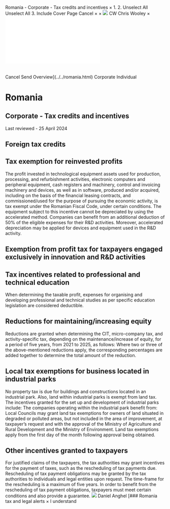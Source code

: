 Romania - Corporate - Tax credits and incentives
×
1.
2.
Unselect All
Unselect All
3.
Include Cover Page
Cancel
×
×
![](../../-/media/world-wide-tax-summaries/attachments/global---chris-wooley.ashx%3Frev=ac5e5f3223b34096b1afc2a6009c7320&revision=ac5e5f32-23b3-4096-b1af-c2a6009c7320&hash=859B7ADC84DC2CBEC9760E9E6EE7DE6D0A8BFCDF)
CW
Chris Wooley
×
![](tax-credits-and-incentives.html)
######
Cancel
Send
Overview](../../romania.html)
Corporate
Individual
# Romania
## Corporate - Tax credits and incentives
Last reviewed - 25 April 2024
## Foreign tax credits
## Tax exemption for reinvested profits
The profit invested in technological equipment assets used for production, processing, and refurbishment activities, electronic computers and peripheral equipment, cash registers and machinery, control and invoicing machinery and devices, as well as in software, produced and/or acquired, including on the basis of the financial leasing contracts, and commissioned/used for the purpose of pursuing the economic activity, is tax exempt under the Romanian Fiscal Code, under certain conditions. The equipment subject to this incentive cannot be depreciated by using the accelerated method.
Companies can benefit from an additional deduction of 50% of the eligible expenses for their R&D activities. Moreover, accelerated depreciation may be applied for devices and equipment used in the R&D activity.
## Exemption from profit tax for taxpayers engaged exclusively in innovation and R&D activities
## Tax incentives related to professional and technical education
When determining the taxable profit, expenses for organising and developing professional and technical studies as per specific education legislation are considered deductible.
## Reductions for maintaining/increasing equity
Reductions are granted when determining the CIT, micro-company tax, and activity-specific tax, depending on the maintenance/increase of equity, for a period of five years, from 2021 to 2025, as follows:
Where two or three of the above-mentioned reductions apply, the corresponding percentages are added together to determine the total amount of the reduction.
## Local tax exemptions for business located in industrial parks
No property tax is due for buildings and constructions located in an industrial park. Also, land within industrial parks is exempt from land tax.
The incentives granted for the set up and development of industrial parks include:
The companies operating within the industrial park benefit from:
Local Councils may grant land tax exemptions for owners of land situated in degraded or polluted areas, but not included in the area of improvement, at taxpayer’s request and with the approval of the Ministry of Agriculture and Rural Development and the Ministry of Environment.
Land tax exemptions apply from the first day of the month following approval being obtained.
## Other incentives granted to taxpayers
For justified claims of the taxpayers, the tax authorities may grant incentives for the payment of taxes, such as the rescheduling of tax payments due.
Rescheduling of tax payment obligations may be granted by the tax authorities to individuals and legal entities upon request. The time-frame for the rescheduling is a maximum of five years.
In order to benefit from the rescheduling of tax payment obligations, taxpayers must meet certain conditions and also provide a guarantee.
![](../../-/media/world-wide-tax-summaries/attachments/romania---daniel_anghel.ashx%3Frev=3023ef10ccdd4a1ca06fa509052e7f86&revision=3023ef10-ccdd-4a1c-a06f-a509052e7f86&hash=C136B56ECA7A08640AB76504AE156AF5F62E400B)
Daniel Anghel
[### Romania tax and legal alerts
×
I understand